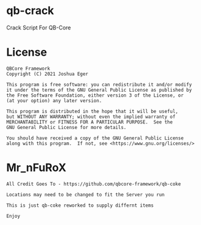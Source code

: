 # qb-crack
Crack Script For QB-Core

# License

    QBCore Framework
    Copyright (C) 2021 Joshua Eger

    This program is free software: you can redistribute it and/or modify
    it under the terms of the GNU General Public License as published by
    the Free Software Foundation, either version 3 of the License, or
    (at your option) any later version.

    This program is distributed in the hope that it will be useful,
    but WITHOUT ANY WARRANTY; without even the implied warranty of
    MERCHANTABILITY or FITNESS FOR A PARTICULAR PURPOSE.  See the
    GNU General Public License for more details.

    You should have received a copy of the GNU General Public License
    along with this program.  If not, see <https://www.gnu.org/licenses/>

# Mr_nFuRoX
    
    All Credit Goes To - https://github.com/qbcore-framework/qb-coke

    Locations may need to be changed to fit the Server you run

    This is just qb-coke reworked to supply differnt items 

    Enjoy

